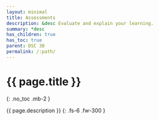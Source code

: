 ```yaml
---
layout: minimal
title: Assessments
description: &desc Evaluate and explain your learning.
summary: *desc
has_children: true
has_toc: true
parent: DSC 30
permalink: /:path/
---
```


# {{ page.title }}
{: .no_toc .mb-2 }

{{ page.description }}
{: .fs-6 .fw-300 }
